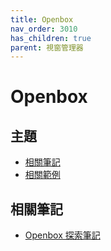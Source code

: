 ```yaml
---
title: Openbox
nav_order: 3010
has_children: true
parent: 視窗管理器
---
```



# Openbox


## 主題

* [相關筆記](#相關筆記)
* [相關範例](https://samwhelp.github.io/note-about-ezarcher/read/master/window_manager/openbox/demo.html)


## 相關筆記

* [Openbox 探索筆記](https://samwhelp.github.io/note-about-openbox/)
